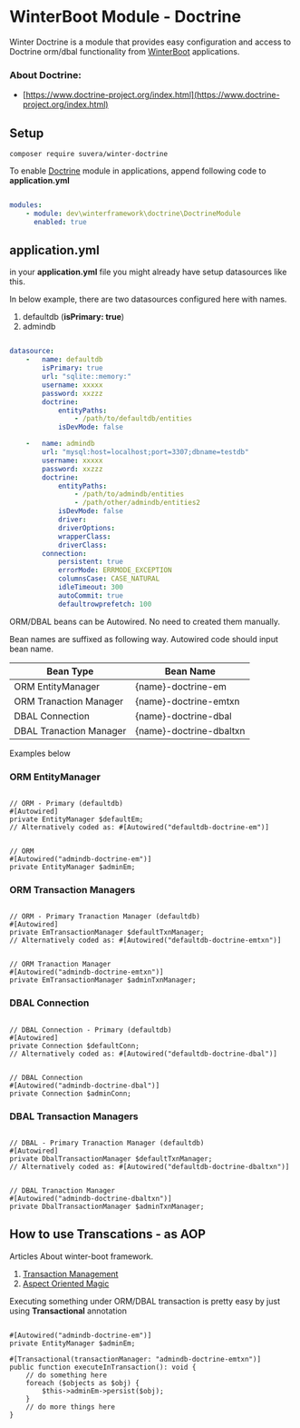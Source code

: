 # WinterBoot Module - Doctrine

Winter Doctrine is a module that provides easy configuration and access to Doctrine orm/dbal functionality from [WinterBoot](https://github.com/suvera/winter-boot) applications.

### About Doctrine:

- [https://www.doctrine-project.org/index.html](https://www.doctrine-project.org/index.html)

## Setup


```shell
composer require suvera/winter-doctrine
```

To enable [Doctrine](https://www.doctrine-project.org/index.html) module in applications, append following code to **application.yml**

```yaml

modules:
    - module: dev\winterframework\doctrine\DoctrineModule
      enabled: true

```

## application.yml

in your **application.yml** file you might already have setup datasources like this.

In below example, there are two datasources configured here with names.

1. defaultdb  (**isPrimary: true**)
2. admindb

```yaml

datasource:
    -   name: defaultdb
        isPrimary: true
        url: "sqlite::memory:"
        username: xxxxx
        password: xxzzz
        doctrine:
            entityPaths:
                - /path/to/defaultdb/entities
            isDevMode: false

    -   name: admindb
        url: "mysql:host=localhost;port=3307;dbname=testdb"
        username: xxxxx
        password: xxzzz
        doctrine:
            entityPaths:
                - /path/to/admindb/entities
                - /path/other/admindb/entities2
            isDevMode: false
            driver:
            driverOptions:
            wrapperClass:
            driverClass: 
        connection:
            persistent: true
            errorMode: ERRMODE_EXCEPTION
            columnsCase: CASE_NATURAL
            idleTimeout: 300
            autoCommit: true
            defaultrowprefetch: 100

```


ORM/DBAL beans can be Autowired. No need to created them manually.

Bean names are suffixed as following way. Autowired code should input bean name.


| Bean Type     | Bean Name |
| ------------- | ------------- |
| ORM EntityManager | {name}-doctrine-em  |
| ORM Tranaction Manager | {name}-doctrine-emtxn  |
| DBAL Connection | {name}-doctrine-dbal  |
| DBAL Tranaction Manager | {name}-doctrine-dbaltxn  |

Examples below

### ORM EntityManager
```phpt

// ORM - Primary (defaultdb)
#[Autowired]
private EntityManager $defaultEm;
// Alternatively coded as: #[Autowired("defaultdb-doctrine-em")]


// ORM 
#[Autowired("admindb-doctrine-em")]
private EntityManager $adminEm;

```

### ORM Transaction Managers
```phpt

// ORM - Primary Tranaction Manager (defaultdb)
#[Autowired]
private EmTransactionManager $defaultTxnManager;
// Alternatively coded as: #[Autowired("defaultdb-doctrine-emtxn")]


// ORM Tranaction Manager
#[Autowired("admindb-doctrine-emtxn")]
private EmTransactionManager $adminTxnManager;

```

### DBAL Connection
```phpt

// DBAL Connection - Primary (defaultdb)
#[Autowired]
private Connection $defaultConn;
// Alternatively coded as: #[Autowired("defaultdb-doctrine-dbal")]


// DBAL Connection
#[Autowired("admindb-doctrine-dbal")]
private Connection $adminConn;

```

### DBAL Transaction Managers
```phpt

// DBAL - Primary Tranaction Manager (defaultdb)
#[Autowired]
private DbalTransactionManager $defaultTxnManager;
// Alternatively coded as: #[Autowired("defaultdb-doctrine-dbaltxn")]


// DBAL Tranaction Manager
#[Autowired("admindb-doctrine-dbaltxn")]
private DbalTransactionManager $adminTxnManager;

```


## How to use Transcations - as AOP

Articles About winter-boot framework.

1. [Transaction Management](https://github.com/suvera/winter-boot/blob/master/docs/transactions.md)
2. [Aspect Oriented Magic](https://github.com/suvera/winter-boot/blob/master/docs/custom_aop.md)

Executing something under ORM/DBAL transaction is pretty easy by just using **Transactional** annotation

```phpt

#[Autowired("admindb-doctrine-em")]
private EntityManager $adminEm;

#[Transactional(transactionManager: "admindb-doctrine-emtxn")]
public function executeInTransaction(): void {
    // do something here
    foreach ($objects as $obj) {
        $this->adminEm->persist($obj);
    }
    // do more things here
}

```
